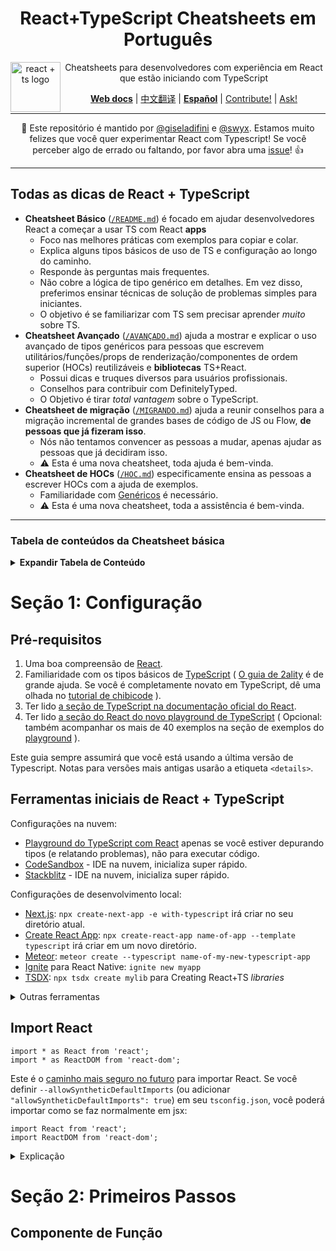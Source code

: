 <div align="center">
<h1>React+TypeScript Cheatsheets em Português</h1>

<a href="https://github.com/typescript-cheatsheets/react-typescript-cheatsheet/issues/81">
  <img
    height="80"
    width="80"
    alt="react + ts logo"
    src="https://user-images.githubusercontent.com/6764957/53868378-2b51fc80-3fb3-11e9-9cee-0277efe8a927.png"
    align="left"
  />
</a>

<p>Cheatsheets para desenvolvedores com experiência em React que estão iniciando com TypeScript</p>

[**Web docs**](https://react-typescript-cheatsheet.netlify.app/docs/basic/setup) |
[中文翻译](https://github.com/fi3ework/blog/tree/master/react-typescript-cheatsheet-cn) |
[**Español**](https://github.com/typescript-cheatsheets/react-typescript-cheatsheet-es) |
[Contribute!](https://github.com/typescript-cheatsheets/react-typescript-cheatsheet/blob/master/CONTRIBUTING.md) |
[Ask!](https://github.com/typescript-cheatsheets/react-typescript-cheatsheet/issues/new/choose)

</div>

---

<div align="center">

:wave: Este repositório é mantido por [@giseladifini](https://twitter.com/GiselaDifini) e [@swyx](https://twitter.com/swyx). Estamos muito felizes que você quer experimentar React com Typescript!
Se você perceber algo de errado ou faltando, por favor abra uma [issue](https://github.com/typescript-cheatsheets/react-pt/issues/new)! :+1:

</div>

---

## Todas as dicas de React + TypeScript

- **Cheatsheet Básico** ([`/README.md`](/README.md#basic-cheatsheet-table-of-contents)) é focado em ajudar desenvolvedores React a começar a usar TS com React **apps**
  - Foco nas melhores práticas com exemplos para copiar e colar.
  - Explica alguns tipos básicos de uso de TS e configuração ao longo do caminho.
  - Responde às perguntas mais frequentes.
  - Não cobre a lógica de tipo genérico em detalhes. Em vez disso, preferimos ensinar técnicas de solução de problemas simples para iniciantes.
  - O objetivo é se familiarizar com TS sem precisar aprender _muito_ sobre TS.
- **Cheatsheet Avançado** ([`/AVANÇADO.md`](https://react-typescript-cheatsheet.netlify.app/docs/advanced/intro)) ajuda a mostrar e explicar o uso avançado de tipos genéricos para pessoas que escrevem utilitários/funções/props de renderização/componentes de ordem superior (HOCs) reutilizáveis ​​e **bibliotecas** TS+React.
  - Possui dicas e truques diversos para usuários profissionais.
  - Conselhos para contribuir com DefinitelyTyped.
  - O Objetivo é tirar _total vantagem_ sobre o TypeScript.
- **Cheatsheet de migração** ([`/MIGRANDO.md`](https://react-typescript-cheatsheet.netlify.app/docs/migration/intro)) ajuda a reunir conselhos para a migração incremental de grandes bases de código de JS ou Flow, **de pessoas que já fizeram isso**.
  - Nós não tentamos convencer as pessoas a mudar, apenas ajudar as pessoas que já decidiram isso.
  - ⚠️ Esta é uma nova cheatsheet, toda ajuda é bem-vinda.
- **Cheatsheet de HOCs** ([`/HOC.md`](https://react-typescript-cheatsheet.netlify.app/docs/hoc/intro)) especificamente ensina as pessoas a escrever HOCs com a ajuda de exemplos.
  - Familiaridade com [Genéricos](https://www.typescriptlang.org/docs/handbook/generics.html) é necessário.
  - ⚠️ Esta é uma nova cheatsheet, toda a assistência é bem-vinda.

---

### Tabela de conteúdos da Cheatsheet básica

<details>

<summary><b>Expandir Tabela de Conteúdo</b></summary>

<!--START-SECTION:setup-toc-->

- [Seção 1: Configuração](#seção-1-configuração)
- [Pré-requisitos](#pré-requisitos)
- [Ferramentas iniciais de React + TypeScript](#ferramentas-iniciais-de-react--typeScript)
- [Importar React](#importar-react)
<!--END-SECTION:setup-toc-->
- [Seção 2: Primeiros Passos](#seção-2-primeiros-passos)
  - [Componente de Função](#componente-de-função)
  - [Hooks](#hooks)
  - [useState](#usestate)
  - [useReducer](#usereducer)
  - [useEffect](#useeffect)
  - [useRef](#useref)
  - [useImperativeHandle](#useimperativehandle)
  - [Hooks Customizados](#custom-hooks)
  - [Componentes de Classe](#class-components)
  - [Talvez você não precise do `defaultProps`](#you-may-not-need-defaultprops)
  - ["Tipando" `defaultProps`](#typing-defaultprops)
  - [Consumindo Props de um Componente com defaultProps](#consuming-props-of-a-component-with-defaultprops)
    - [Declaração do Problema](#problem-statement)
    - [Solução](#solution)
  - [Discussões e Conhecimentos Diversos](#misc-discussions-and-knowledge)
  - [Tipos ou Interfaces?](#types-or-interfaces)
  - [Exemplos básicos do tipo Prop](#basic-prop-types-examples)
  - [Exemplos úteis do tipo React Prop](#useful-react-prop-type-examples)
  - [getDerivedStateFromProps](#getDerivedStateFromProps)
  - [Formulários e Eventos](#forms-and-events)
  - [Context](#context)
  - [Exemplo Básico](#basic-example)
  - [Exemplo Extendido](#extended-example)
  - [forwardRef/createRef](#forwardrefcreateref)
  - [Portais](#portals)
  - [Limites de erros](#error-boundaries)
    - [Opção 1: Usando react-error-boundary](#option-1-using-react-error-boundary)
    - [Opção 2: Criando um componente "error boundary" personalizado](#options-2-writing-your-custom-error-boundary-component)
  - [Concurrent React/React Suspense](#concurrent-reactreact-suspense)
  <!--START-SECTION:types-toc-->
- [Manual de resolução de problemas: Tipos](#troubleshooting-handbook-types)
  - [Tipos de União e Tipos de Proteção](#union-types-and-type-guarding)
  - [Tipos Opcionais](#optional-types)
  - [Tipos de Enum](#enum-types)
  - [Tipos de Asserção](#type-assertion)
  - [Simulando Tipos Nominais](#simulating-nominal-types)
  - [Tipos de Interseção](#intersection-types)
  - [Tipos de União](#union-types)
  - [Sobrecarregando Tipos de Função](#overloading-function-types)
  - [Usando Tipos Inferidos](#using-inferred-types)
  - [Usando Tipos Parciais](#using-partial-types)
  - [Os Tipos de que preciso não foram exportados!](#the-types-i-need-werent-exported)
  - [Os Tipos de que preciso não existem!](#the-types-i-need-dont-exist)
    - [Exagerando com `any` em tudo](#slapping-any-on-everything)
    - [Autogerando tipos](#autogenerate-types)
    - [Tipando Hooks Exportados](#typing-exported-hooks)
    - [Tipando Componentes Exportados](#typing-exported-components)
    <!--END-SECTION:types-toc-->
- [Manual de resolução de problemas: Operadores](#troubleshooting-handbook-operators)
- [Manual de resolução de problemas: Utilitários](#troubleshooting-handbook-utilities)
- [Manual de resolução de problemas: tsconfig.json](#troubleshooting-handbook-tsconfigjson)
- [Manual de resolução de problemas: Erros en tipos oficiais](#troubleshooting-handbook-bugs-in-official-typings)
- [Bases de código de React + TypeScript recomendadas para aprender](#recommended-react--typescript-codebases-to-learn-from)
- [Ferramentas e integração em editores](#editor-tooling-and-integration)
- [Linting](#linting)
- [Outros recursos sobre React + TypeScript](#other-react--typescript-resources)
- [Discussões recomendadas sobre React + TypeScript](#recommended-react--typescript-talks)
- [Hora de realmente aprender TypeScript](#time-to-really-learn-typescript)
- [Aplicação de Exemplo](#example-app)
- [Minha pergunta não foi respondida aqui!](#my-question-isnt-answered-here)
  - [Contribuidores](#contributors)

</details>

<!--START-SECTION:setup-->

# Seção 1: Configuração

## Pré-requisitos

1. Uma boa compreensão de [React](https://reactjs.org).
2. Familiaridade com os tipos básicos de [TypeScript](https://www.typescriptlang.org/docs/handbook/basic-types.html) ( [O guia de 2ality](http://2ality.com/2018/04/type-notation-typescript.html) é de grande ajuda. Se você é completamente novato em TypeScript, dê uma olhada no [tutorial de chibicode](https://ts.chibicode.com/todo/) ).
3. Ter lido [a seção de TypeScript na documentação oficial do React](https://reactjs.org/docs/static-type-checking.html#typescript).
4. Ter lido [a seção do React do novo playground de TypeScript](http://www.typescriptlang.org/play/index.html?jsx=2&esModuleInterop=true&e=181#example/typescript-with-react) ( Opcional: também acompanhar os mais de 40 exemplos na seção de exemplos do [playground](http://www.typescriptlang.org/play/index.html) ).

Este guia sempre assumirá que você está usando a última versão de Typescript. Notas para versões mais antigas usarão a etiqueta `<details>`.

## Ferramentas iniciais de React + TypeScript

Configurações na nuvem:

- [Playground do TypeScript com React](https://www.typescriptlang.org/play?#code/JYWwDg9gTgLgBAKjgQwM5wEoFNkGN4BmUEIcA5FDvmQNwCwAUKJLHAN5wCuqWAyjMhhYANFx4BRAgSz44AXzhES5Snhi1GjLAA8W8XBAB2qeAGEInQ0KjjtycABsscALxwAFAEpXAPnaM4OANjeABtA0sYUR4Yc0iAXVcxPgEhdwAGT3oGAOTJaXx3L19-BkDAgBMIXE4QLCsAOhhgGCckgAMATQsgh2BcAGssCrgAEjYIqwVmutR27MC5LM0yuEoYTihDD1zAgB4K4AA3H13yvbAfbs5e-qGRiYspuBmsVD2Aekuz-YAjThgMCMcCMpj6gxcbGKLj8MTiVnck3gAGo4ABGTxyU6rcrlMF3OB1H5wT7-QFGbG4z6HE65ZYMOSMIA) apenas se você estiver depurando tipos (e relatando problemas), não para executar código.
- [CodeSandbox](http://ts.react.new) - IDE na nuvem, inicializa super rápido.
- [Stackblitz](https://stackblitz.com/edit/react-typescript-base) - IDE na nuvem, inicializa super rápido.

Configurações de desenvolvimento local:

- [Next.js](https://nextjs.org/docs/basic-features/typescript): `npx create-next-app -e with-typescript` irá criar no seu diretório atual.
- [Create React App](https://facebook.github.io/create-react-app/docs/adding-typescript): `npx create-react-app name-of-app --template typescript` irá criar em um novo diretório.
- [Meteor](https://guide.meteor.com/build-tool.html#typescript): `meteor create --typescript name-of-my-new-typescript-app`
- [Ignite](https://github.com/infinitered/ignite#use-ignite-andross-infinite-red-andross-boilerplate) para React Native: `ignite new myapp`
- [TSDX](https://tsdx.io/): `npx tsdx create mylib` para Creating React+TS _libraries_

<details>
<summary>
Outras ferramentas
</summary>

Ferramentas menos maduras mas que vale a pena conferir:

- [Vite](https://twitter.com/swyx/status/1282727239230996480?lang=en): `npm init vite-app my-react-project --template react-ts` (nota - ainda não está na versão v1.0, mas é muito rápida).
- [Snowpack](<https://www.snowpack.dev/#create-snowpack-app-(csa)>): `npx create-snowpack-app my-app --template app-template-react-typescript`
- [Docusaurus v2](https://v2.docusaurus.io/docs/installation) com [suporte a TypeScript](https://v2.docusaurus.io/docs/typescript-support)
- [Parcel](https://v2.parceljs.org/languages/typescript/)
- [JP Morgan's `modular`](https://github.com/jpmorganchase/modular): CRA + TS + Yarn Workspaces toolkit. `yarn create modular-react-app <project-name>`

Manual de configuração:

- [O guia de Basarat](https://github.com/basarat/typescript-react/tree/master/01%20bootstrap) para uma **configuração manual** de React + TypeScript + Webpack + Babel.
- Em particular, certifique-se de ter instalado `@types/react` e `@types/react-dom` .( [Leia mais sobre o projeto DefinitelyTyped caso você não esteja familiarizado](https://definitelytyped.org/) ).
- Existem também muitos _boilerplates_ de React + Typescript. Por favor consulte [nossa lista de outros recursos](https://react-typescript-cheatsheet.netlify.app/docs/basic/recommended/resources/).

</details>

## Import React

```tsx
import * as React from 'react';
import * as ReactDOM from 'react-dom';
```

Este é o [caminho mais seguro no futuro](https://www.reddit.com/r/reactjs/comments/iyehol/import_react_from_react_will_go_away_in_distant/) para importar React. Se você definir `--allowSyntheticDefaultImports` (ou adicionar` "allowSyntheticDefaultImports": true`) em seu `tsconfig.json`, você poderá importar como se faz normalmente em jsx:

```tsx
import React from 'react';
import ReactDOM from 'react-dom';
```

<details>

<summary>Explicação</summary>

Por que usar `allowSyntheticDefaultImports` ao invés de `esModuleInterop`? [Daniel Rosenwasser](https://twitter.com/drosenwasser/status/1003097042653073408) comentou que é melhor para webpack/parcel. Para consultar mais argumentos dessa discussão <https://github.com/wmonk/create-react-app-typescript/issues/214>

Você também deveria verificar [a nova documentação do TypeScript para descrições oficiais entre cada _flag_ do compilador](https://www.typescriptlang.org/tsconfig#allowSyntheticDefaultImports)!

</details>

<!--END-SECTION:setup-->

# Seção 2: Primeiros Passos

## Componente de Função
